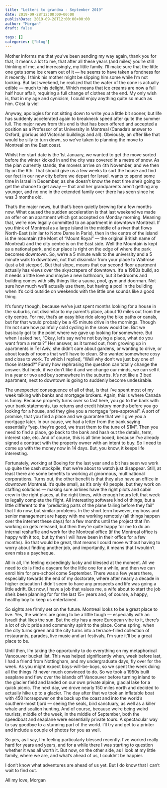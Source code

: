 ```yaml
---
title: "Letters to grandma - September 2019"
date: 2019-09-28T12:00:00+00:00
publishDate: 2019-09-28T12:00:00+00:00
author: "Morgan"
draft: false

tags: []
categories: ["blog"]
---
```


Mother informs me that you’ve been sending my way again, thank you for that, it means a lot to me, that after all these years (and miles) you’re still thinking of me, and increasingly, my little family. I’ll make sure that the little one gets some ice cream out of it — he seems to have taken a fondness for it recently. I think his mother might be slipping him some while I’m not looking. But last weekend, he realized that the wafer of the cone is actually edible — much to his delight. Which means that ice creams are now a full half hour affair, requiring a full change of clothes at the end. My only wish is, that in my age and cynicism, I could enjoy anything quite so much as him. C’est la vie!

Anyway, apologies for not sitting down to write you a little bit sooner, but life has suddenly accelerated again to breakneck speed after quite the summer lull.  The major news from this end is that <wifey> has been offered and accepted a position as a Professor of <department> at <prestigious> University in Montreal (Canada’s answer to Oxford, glorious old Victorian buildings and all). Obviously, an offer like that would be silly to turn down, so we’ve taken to planning the move to Montreal on the East coast.

Whilst her start date is the 1st January, we wanted to get the move sorted before the winter kicked in and the city was covered in a metre of snow. As the plan currently stands, the movers arrive on 4th November, and we then fly on the 6th. That should give us a few weeks to sort the house and find our feet in our new city before we depart for Israel. <Wifey> wants to spend some time in Israel in December, as she doesn’t know the next time she’s going to get the chance to get away — that and her grandparents aren’t getting any younger, and no one in the extended family over there has seen <the big guy> since he was 3 months old.

That’s the major news, but that’s been quietly brewing for a few months now. What caused the sudden acceleration is that last weekend we made an offer on an apartment which got accepted on Monday morning. Meaning that, we’re now legally committed to an apartment in downtown Montreal. If you think of Montreal as a large island in the middle of a river that flows North-East (similar to Notre Dame in Paris), then in the centre of the island is the mountain (the Mont of “Mount Royal” — the original British name of Montreal) and the city centre is on the East side. Well the Mountain is kept as a national park, and our place is right on the edge of where the park becomes downtown. So, we’re a 5 minute walk to the university and a 5 minute walk to downtown, not that dissimilar from your place to Waitrose (just a bit steeper).
But that slope, means that our second floor apartment actually has views over the skyscrapers of downtown. It’s a 1980s build, so it needs a little love and maybe a new bathroom, but 3 bedrooms and building comes with silly things like a sauna, pool, gym and doorman. Not sure how much we’ll actually use them, but having a pool in the building when it’s cold outside on weekends with the little one sounds like a good thing.

It’s funny though, because we’ve just spent months looking for a house in the suburbs, not dissimilar to my parent’s place, about 10 miles out from the city centre. For me, that’s an easy bike ride along the bike paths or canals, but for <wifey> that would probably be a 45 minute drive in the mornings. Though I’m not sure how painfully cold cycling in the snow would be. But we basically got to the point where we gave up looking for somewhere. But when I asked her, “Okay, let’s say we’re not buying a place, what do you want from a rental?” Her answer, as it turned out, from growing up in apartments in Tel Aviv, she didn’t care about gardens, or wanting to drive, or about loads of rooms that we’ll have to clean. She wanted somewhere cosy and close to work. To which I replied, “Well why don’t we just buy one of those instead?” Funny how rephrasing the question can totally change the answer. But heck, if we don’t like it and we change our minds, we can sell it in a year or two and buy somewhere in the suburbs. It’s not like a 3 bed apartment, next to downtown is going to suddenly become undesirable.

The unexpected consequence of all of that, is that I’ve spent most of my week talking with banks and mortgage brokers. Again, this is where Canada is funny. Because property turns over so fast here, you go to the bank with your bank statements, tax returns and credit history months before you go looking for a house, and they give you a mortgage “pre-approval”. A sort of promise, that you find a place and we guarantee that we’ll give you a mortgage later. In our cause, we had a letter from the bank saying essentially “yep, they’re good, we trust them to the tune of $1M”. Then you need to find a place, go back to the bank and hash out the details, term, interest rate, etc. And of course, this is all time boxed, because I’ve already signed a contract with the property owner with an intent to buy. So I need to come up with the money now in 14 days. But, you know, it keeps life interesting.

Fortunately, working at Boeing for the last year and a bit has seen we work up quite the cash stockpile, that we’re about to watch just disappear. Still, at least there are some benefits to working at ginormous, multinational corporations. Turns out, the other benefit is that they also have an office in downtown Montreal. It’s quite small, as it’s only 40 people, but they work on staffing solutions — making sure airlines have the right pilots and cabin crew in the right places, at the right times, with enough hours left that week to legally complete the flight. All interesting software kind of things, but a little different to the “predicting parts of the plane failing before they fail” that I do now, but similar problems. In the short term however, my boss and senior management are happy with me working remotely (all things happen over the internet these days) for a few months until the project that I’m working on gets released, but then they’re quite happy for me to do an internal reshuffle and work for the Montreal office (if the Montreal office is happy with it too, but by then I will have been in their office for a few months). So that would be great, that means I could move without having to worry about finding another job, and importantly, it means that I wouldn’t even miss a paycheque.

All in all, I’m feeling exceedingly lucky and blessed at the moment. All we need to do is find a daycare for the little one for a while, and then we can enrol him for pre-school come September. There was a few years there, especially towards the end of my doctorate, where after nearly a decade in higher education I didn’t seem to have any prospects and life was going a little adrift. But now, I have a job that values me, a wife about to start the job she’s been planning for for the last 15+ years and, of course, a happy, healthy boy to keep us entertained.

So sights are firmly set on the future. Montreal looks to be a great place to live. Yes, the winters are going to be a little tough — especially with an Israeli that likes the sun. But the city has a more European vibe to it, there’s a lot of civic pride and community spirit to the place. Come spring, when the city turns green and the city turns into a terrace-filled collection of restaurants, parades, live music and art festivals, I’m sure it’ll be a great place to be.

Until then, I’m taking the opportunity to do everything on my metaphorical Vancouver bucket list. This was helped significantly when, week before last, I had a friend from Nottingham, and my undergraduate days, fly over for the week. As you might expect boys-will-be-boys, so we spent the week doing all the things I’d never much convinced <wifey> to do. So we took a 1950s built seaplane and flew over the islands off Vancouver before turning inland to the glacier field and landed on our own private alpine, glacial lake for a quick picnic. The next day, we drove nearly 150 miles north and decided to actually hike up to a glacier. The day after that we took an inflatable boat with 450 horsepower on the back up the coast and into the world’s southern-most fjord — seeing the seals, bird sanctuary, as well as a killer whale and sealion hunting. And of course, because we’re being weird tourists, middle of the week, in the middle of September, both the speedboat and seaplane were essentially private tours. A spectacular way to say goodbye to a stunning part of the world. I’ll try and get to a printer and include a couple of photos for you as well.

So yes, as I say, I’m feeling particularly blessed recently. I’ve worked really hard for years and years, and for a while there I was starting to question whether it was all worth it. But now, on the other side, as I look at my little family, where we are, and what’s ahead of us, I couldn’t be happier.

I don’t know what adventures are ahead of us yet. But I do know that I can’t wait to find out.

All my love,
Morgan
